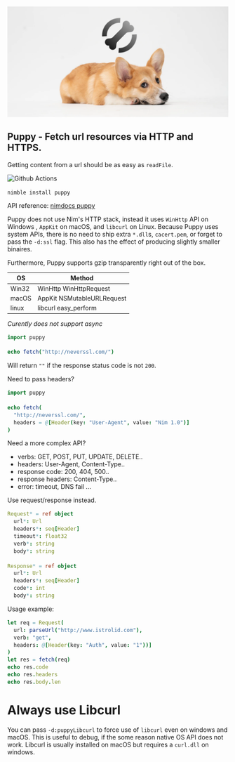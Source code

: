 <img src="docs/puppyBanner.png">

## Puppy - Fetch url resources via HTTP and HTTPS.

Getting content from a url should be as easy as `readFile`.

![Github Actions](https://github.com/treeform/puppy/workflows/Github%20Actions/badge.svg)

`nimble install puppy`

API reference: [nimdocs puppy](https://nimdocs.com/treeform/puppy/puppy.html)

Puppy does not use Nim's HTTP stack, instead it uses `WinHttp` API on Windows , `AppKit` on macOS, and `libcurl` on Linux. Because Puppy uses system APIs, there is no need to ship extra `*.dll`s, `cacert.pem`, or forget to pass the `-d:ssl` flag. This also has the effect of producing slightly smaller binaires.

Furthermore, Puppy supports gzip transparently right out of the box.

OS    |  Method
----- | ---------------------------
Win32 | WinHttp WinHttpRequest
macOS | AppKit NSMutableURLRequest
linux | libcurl easy_perform

*Curently does not support async*

```nim
import puppy

echo fetch("http://neverssl.com/")
```

Will return `""` if the response status code is not `200`.

Need to pass headers?

```nim
import puppy

echo fetch(
  "http://neverssl.com/",
  headers = @[Header(key: "User-Agent", value: "Nim 1.0")]
)
```

Need a more complex API?
* verbs: GET, POST, PUT, UPDATE, DELETE..
* headers: User-Agent, Content-Type..
* response code: 200, 404, 500..
* response headers: Content-Type..
* error: timeout, DNS fail ...

Use request/response instead.

```nim
Request* = ref object
  url*: Url
  headers*: seq[Header]
  timeout*: float32
  verb*: string
  body*: string

Response* = ref object
  url*: Url
  headers*: seq[Header]
  code*: int
  body*: string
```

Usage example:

```nim
let req = Request(
  url: parseUrl("http://www.istrolid.com"),
  verb: "get",
  headers: @[Header(key: "Auth", value: "1"))]
)
let res = fetch(req)
echo res.code
echo res.headers
echo res.body.len
```

# Always use Libcurl

You can pass `-d:puppyLibcurl` to force use of `libcurl` even on windows and macOS. This is useful to debug, if the some reason native OS API does not work. Libcurl is usually installed on macOS but requires a `curl.dll` on windows.
